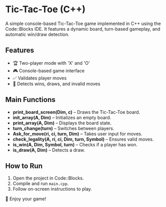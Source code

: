 
# Tic-Tac-Toe (C++)
A simple console-based Tic-Tac-Toe game implemented in C++ using the Code::Blocks IDE. It features a dynamic board, turn-based gameplay, and automatic win/draw detection.

## Features
- 🏆 Two-player mode with 'X' and 'O'
- 🎮 Console-based game interface
- ✅ Validates player moves
- 🏁 Detects wins, draws, and invalid moves

## Main Functions
- **print_board_screen(Dim, c)** – Draws the Tic-Tac-Toe board.
- **init_array(A, Dim)** – Initializes an empty board.
- **print_array(A, Dim)** – Displays the board state.
- **turn_change(turn)** – Switches between players.
- **Ask_for_move(ri, ci, turn, Dim)** – Takes user input for moves.
- **check_legality(A, ri, ci, Dim, turn, Symbol)** – Ensures valid moves.
- **is_win(A, Dim, Symbol, turn)** – Checks if a player has won.
- **is_draw(A, Dim)** – Detects a draw.

## How to Run
1. Open the project in Code::Blocks.
2. Compile and run `main.cpp`.
3. Follow on-screen instructions to play.

🎉 Enjoy your game!
```

